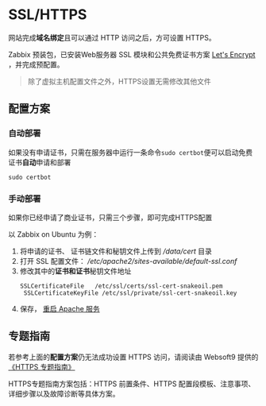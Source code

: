 # SSL/HTTPS

网站完成**域名绑定**且可以通过 HTTP 访问之后，方可设置 HTTPS。

Zabbix 预装包，已安装Web服务器 SSL 模块和公共免费证书方案 [Let's Encrypt](https://letsencrypt.org/) ，并完成预配置。

> 除了虚拟主机配置文件之外，HTTPS设置无需修改其他文件

## 配置方案

### 自动部署

如果没有申请证书，只需在服务器中运行一条命令`sudo certbot`便可以启动免费证书**自动**申请和部署

```
sudo certbot
```

### 手动部署

如果你已经申请了商业证书，只需三个步骤，即可完成HTTPS配置

以 Zabbix on Ubuntu 为例：

1. 将申请的证书、 证书链文件和秘钥文件上传到 */data/cert* 目录
2. 打开 SSL 配置文件： */etc/apache2/sites-available/default-ssl.conf* 
3. 修改其中的**证书和证书**秘钥文件地址
   ``` text
   SSLCertificateFile	/etc/ssl/certs/ssl-cert-snakeoil.pem
	SSLCertificateKeyFile /etc/ssl/private/ssl-cert-snakeoil.key
   ```
4. 保存， [重启 Apache 服务](/admin-services.md#apache)

## 专题指南

若参考上面的**配置方案**仍无法成功设置 HTTPS 访问，请阅读由 Websoft9 提供的 [《HTTPS 专题指南》](https://support.websoft9.com/docs/faq/zh/tech-https.html#nginx)

HTTPS专题指南方案包括：HTTPS 前置条件、HTTPS 配置段模板、注意事项、详细步骤以及故障诊断等具体方案。